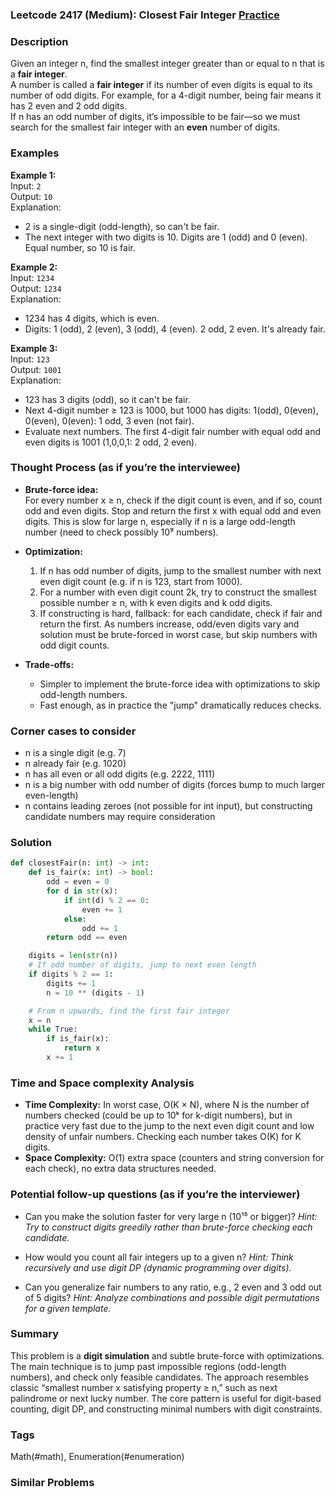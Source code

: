 ### Leetcode 2417 (Medium): Closest Fair Integer [Practice](https://leetcode.com/problems/closest-fair-integer)

### Description  
Given an integer n, find the smallest integer greater than or equal to n that is a **fair integer**.  
A number is called a **fair integer** if its number of even digits is equal to its number of odd digits. For example, for a 4-digit number, being fair means it has 2 even and 2 odd digits.  
If n has an odd number of digits, it’s impossible to be fair—so we must search for the smallest fair integer with an **even** number of digits.

### Examples  

**Example 1:**  
Input: `2`  
Output: `10`  
Explanation:  
- 2 is a single-digit (odd-length), so can't be fair.
- The next integer with two digits is 10. Digits are 1 (odd) and 0 (even). Equal number, so 10 is fair.

**Example 2:**  
Input: `1234`  
Output: `1234`  
Explanation:  
- 1234 has 4 digits, which is even.
- Digits: 1 (odd), 2 (even), 3 (odd), 4 (even). 2 odd, 2 even. It's already fair.

**Example 3:**  
Input: `123`  
Output: `1001`  
Explanation:  
- 123 has 3 digits (odd), so it can't be fair.  
- Next 4-digit number ≥ 123 is 1000, but 1000 has digits: 1(odd), 0(even), 0(even), 0(even): 1 odd, 3 even (not fair).
- Evaluate next numbers. The first 4-digit fair number with equal odd and even digits is 1001 (1,0,0,1: 2 odd, 2 even).

### Thought Process (as if you’re the interviewee)  

- **Brute-force idea:**  
  For every number x ≥ n, check if the digit count is even, and if so, count odd and even digits. Stop and return the first x with equal odd and even digits. This is slow for large n, especially if n is a large odd-length number (need to check possibly 10⁹ numbers).

- **Optimization:**  
  1. If n has odd number of digits, jump to the smallest number with next even digit count (e.g. if n is 123, start from 1000).
  2. For a number with even digit count 2k, try to construct the smallest possible number ≥ n, with k even digits and k odd digits.
  3. If constructing is hard, fallback: for each candidate, check if fair and return the first. As numbers increase, odd/even digits vary and solution must be brute-forced in worst case, but skip numbers with odd digit counts.

- **Trade-offs:**  
  - Simpler to implement the brute-force idea with optimizations to skip odd-length numbers.
  - Fast enough, as in practice the "jump" dramatically reduces checks.

### Corner cases to consider  
- n is a single digit (e.g. 7)
- n already fair (e.g. 1020)
- n has all even or all odd digits (e.g. 2222, 1111)
- n is a big number with odd number of digits (forces bump to much larger even-length)
- n contains leading zeroes (not possible for int input), but constructing candidate numbers may require consideration

### Solution

```python
def closestFair(n: int) -> int:
    def is_fair(x: int) -> bool:
        odd = even = 0
        for d in str(x):
            if int(d) % 2 == 0:
                even += 1
            else:
                odd += 1
        return odd == even

    digits = len(str(n))
    # If odd number of digits, jump to next even length
    if digits % 2 == 1:
        digits += 1
        n = 10 ** (digits - 1)

    # From n upwards, find the first fair integer
    x = n
    while True:
        if is_fair(x):
            return x
        x += 1
```

### Time and Space complexity Analysis  

- **Time Complexity:** In worst case, O(K × N), where N is the number of numbers checked (could be up to 10ᵏ for k-digit numbers), but in practice very fast due to the jump to the next even digit count and low density of unfair numbers. Checking each number takes O(K) for K digits.
- **Space Complexity:** O(1) extra space (counters and string conversion for each check), no extra data structures needed.

### Potential follow-up questions (as if you’re the interviewer)  

- Can you make the solution faster for very large n (10¹⁵ or bigger)?
  *Hint: Try to construct digits greedily rather than brute-force checking each candidate.*

- How would you count all fair integers up to a given n?
  *Hint: Think recursively and use digit DP (dynamic programming over digits).*

- Can you generalize fair numbers to any ratio, e.g., 2 even and 3 odd out of 5 digits?
  *Hint: Analyze combinations and possible digit permutations for a given template.*

### Summary
This problem is a **digit simulation** and subtle brute-force with optimizations. The main technique is to jump past impossible regions (odd-length numbers), and check only feasible candidates. The approach resembles classic “smallest number x satisfying property ≥ n,” such as next palindrome or next lucky number. The core pattern is useful for digit-based counting, digit DP, and constructing minimal numbers with digit constraints.

### Tags
Math(#math), Enumeration(#enumeration)

### Similar Problems
